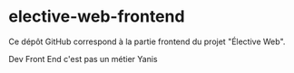 # elective-web-frontend

Ce dépôt GitHub correspond à la partie frontend du projet "Élective Web".

Dev Front End c'est pas un métier Yanis
